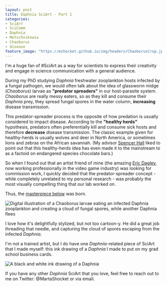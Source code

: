 ```yaml
---
layout: post
title: Daphnia SciArt - Part 1
categories:
- SciArt
- SciComm
- Daphnia
- Metschnikowia
- Chaoborus
- disease
feature_image: "https://mshocket.github.io/img/headers/ChaoborusCrop.jpg"
---
```


I'm a huge fan of #SciArt as a way for scientists to express their creativity and engage in science communication with a general audience.

During my PhD studying _Daphnia_ freshwater zooplankton hosts infected by a fungal pathogen, we would often talk about the idea of glassworm midge (_Chaoborus_) larvae as **"predator spreaders"** in our host-parasite system. _Chaoborus_ are really messy eaters, so as they kill and consume their _Daphnia_ prey, they spread fungal spores in the water column, **increasing** disease transmission. 

This predator-spreader process is the opposite of how predation is usually considered to impact disease. According to the **"healthy herds"** hypothesis, predators often preferentially kill and consume sick hosts and therefore **decrease** disease transmission. The classic example given for healthy-herds is usually wolves and deer in North America, or sometimes lions and zebras on the African savannah. (My advisor [Spencer Hall](https://hall.lab.indiana.edu/) liked to point out that this healthy-herds idea has even made it to the mainstream to as a factoid on endangered species chocolate bars.)

So when I found out that an artist friend of mine (the amazing [Eric Dagley](https://www.deviantart.com/boyfugly), now working professionally in the video game industry) was looking for commission work, I quickly decided that the predator-spreader concept - while completely unrelated to my personal research - was probably the most visually compelling thing that our lab worked on. 

Thus, the [masterpiece below](https://www.deviantart.com/boyfugly/art/Glassworm-v-s-Daphnia-527518099) was born.

![Digital illustration of a Chaoborus larvae eating an infected Daphnia zooplankton and creating a cloud of fungal spores, while another Daphnia flees](https://mshocket.github.io/img/blogposts/2022-09-08-Chaoborus.jpg)

I love how it's delightfully stylized, but not too cartoon-y. He did a great job threading that needle, and capturing the cloud of spores escaping from the infected _Daphnia_.

I'm not a trained artist, but I do have one _Daphnia_-related piece of SciArt that I made myself: this ink drawing of a _Daphnia_ I made to put on my grad school business cards.

![A black and white ink drawing of a _Daphnia_](https://mshocket.github.io/img/blogposts/2022-09-08-DaphniaSketch.jpg)

If you have any other _Daphnia_ SciArt that you love, feel free to reach out to me on Twitter: @MartaShocket or via email. 
